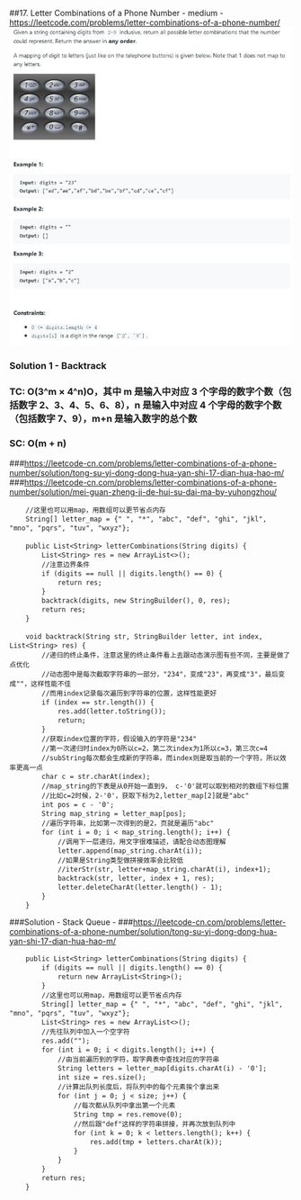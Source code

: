 ##17. Letter Combinations of a Phone Number - medium - https://leetcode.com/problems/letter-combinations-of-a-phone-number/
![Image of letter_combination](../06.Divide%20Conquer%20&%20%20Backtracking/imgs/letter_combination.jpg) 

### Solution 1 - Backtrack
### TC: O(3^m × 4^n)O，其中 m 是输入中对应 3 个字母的数字个数（包括数字 2、3、4、5、6、8），n 是输入中对应 4 个字母的数字个数（包括数字 7、9），m+n 是输入数字的总个数
### SC: O(m + n)
###https://leetcode-cn.com/problems/letter-combinations-of-a-phone-number/solution/tong-su-yi-dong-dong-hua-yan-shi-17-dian-hua-hao-m/
###https://leetcode-cn.com/problems/letter-combinations-of-a-phone-number/solution/mei-guan-zheng-ji-de-hui-su-dai-ma-by-yuhongzhou/
```
    //这里也可以用map，用数组可以更节省点内存
    String[] letter_map = {" ", "*", "abc", "def", "ghi", "jkl", "mno", "pqrs", "tuv", "wxyz"};

    public List<String> letterCombinations(String digits) {
        List<String> res = new ArrayList<>();
        //注意边界条件
        if (digits == null || digits.length() == 0) {
            return res;
        }
        backtrack(digits, new StringBuilder(), 0, res);
        return res;
    }

    void backtrack(String str, StringBuilder letter, int index, List<String> res) {
        //递归的终止条件，注意这里的终止条件看上去跟动态演示图有些不同，主要是做了点优化
        //动态图中是每次截取字符串的一部分，"234"，变成"23"，再变成"3"，最后变成""，这样性能不佳
        //而用index记录每次遍历到字符串的位置，这样性能更好
        if (index == str.length()) {
            res.add(letter.toString());
            return;
        }
        //获取index位置的字符，假设输入的字符是"234"
        //第一次递归时index为0所以c=2，第二次index为1所以c=3，第三次c=4
        //subString每次都会生成新的字符串，而index则是取当前的一个字符，所以效率更高一点
        char c = str.charAt(index);
        //map_string的下表是从0开始一直到9， c-'0'就可以取到相对的数组下标位置
        //比如c=2时候，2-'0'，获取下标为2,letter_map[2]就是"abc"
        int pos = c - '0';
        String map_string = letter_map[pos];
        //遍历字符串，比如第一次得到的是2，页就是遍历"abc"
        for (int i = 0; i < map_string.length(); i++) {
            //调用下一层递归，用文字很难描述，请配合动态图理解
            letter.append(map_string.charAt(i));
            //如果是String类型做拼接效率会比较低
            //iterStr(str, letter+map_string.charAt(i), index+1);
            backtrack(str, letter, index + 1, res);
            letter.deleteCharAt(letter.length() - 1);
        }
    }
```

###Solution - Stack Queue - 
###https://leetcode-cn.com/problems/letter-combinations-of-a-phone-number/solution/tong-su-yi-dong-dong-hua-yan-shi-17-dian-hua-hao-m/
```
    public List<String> letterCombinations(String digits) {
        if (digits == null || digits.length() == 0) {
            return new ArrayList<String>();
        }
        //这里也可以用map，用数组可以更节省点内存
        String[] letter_map = {" ", "*", "abc", "def", "ghi", "jkl", "mno", "pqrs", "tuv", "wxyz"};
        List<String> res = new ArrayList<>();
        //先往队列中加入一个空字符
        res.add("");
        for (int i = 0; i < digits.length(); i++) {
            //由当前遍历到的字符，取字典表中查找对应的字符串
            String letters = letter_map[digits.charAt(i) - '0'];
            int size = res.size();
            //计算出队列长度后，将队列中的每个元素挨个拿出来
            for (int j = 0; j < size; j++) {
                //每次都从队列中拿出第一个元素
                String tmp = res.remove(0);
                //然后跟"def"这样的字符串拼接，并再次放到队列中
                for (int k = 0; k < letters.length(); k++) {
                    res.add(tmp + letters.charAt(k));
                }
            }
        }
        return res;
    }
```